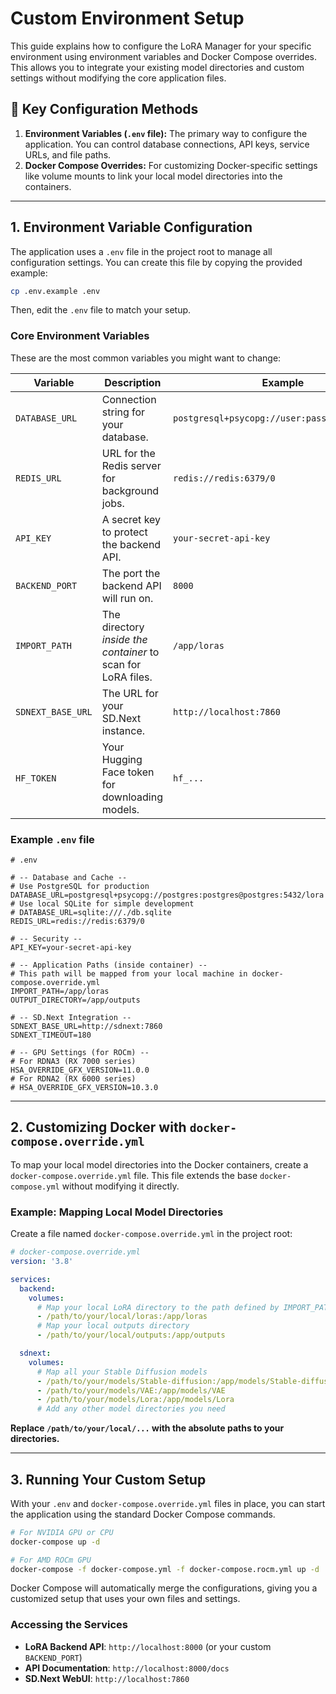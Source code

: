 # Custom Environment Setup

This guide explains how to configure the LoRA Manager for your specific environment using environment variables and Docker Compose overrides. This allows you to integrate your existing model directories and custom settings without modifying the core application files.

## 🚀 Key Configuration Methods

1.  **Environment Variables (`.env` file):** The primary way to configure the application. You can control database connections, API keys, service URLs, and file paths.
2.  **Docker Compose Overrides:** For customizing Docker-specific settings like volume mounts to link your local model directories into the containers.

---

## 1. Environment Variable Configuration

The application uses a `.env` file in the project root to manage all configuration settings. You can create this file by copying the provided example:

```bash
cp .env.example .env
```

Then, edit the `.env` file to match your setup.

### Core Environment Variables

These are the most common variables you might want to change:

| Variable | Description | Example |
| --- | --- | --- |
| `DATABASE_URL` | Connection string for your database. | `postgresql+psycopg://user:pass@host:5432/db` |
| `REDIS_URL` | URL for the Redis server for background jobs. | `redis://redis:6379/0` |
| `API_KEY` | A secret key to protect the backend API. | `your-secret-api-key` |
| `BACKEND_PORT` | The port the backend API will run on. | `8000` |
| `IMPORT_PATH` | The directory *inside the container* to scan for LoRA files. | `/app/loras` |
| `SDNEXT_BASE_URL` | The URL for your SD.Next instance. | `http://localhost:7860` |
| `HF_TOKEN` | Your Hugging Face token for downloading models. | `hf_...` |

### Example `.env` file

```env
# .env

# -- Database and Cache --
# Use PostgreSQL for production
DATABASE_URL=postgresql+psycopg://postgres:postgres@postgres:5432/lora
# Use local SQLite for simple development
# DATABASE_URL=sqlite:///./db.sqlite
REDIS_URL=redis://redis:6379/0

# -- Security --
API_KEY=your-secret-api-key

# -- Application Paths (inside container) --
# This path will be mapped from your local machine in docker-compose.override.yml
IMPORT_PATH=/app/loras
OUTPUT_DIRECTORY=/app/outputs

# -- SD.Next Integration --
SDNEXT_BASE_URL=http://sdnext:7860
SDNEXT_TIMEOUT=180

# -- GPU Settings (for ROCm) --
# For RDNA3 (RX 7000 series)
HSA_OVERRIDE_GFX_VERSION=11.0.0
# For RDNA2 (RX 6000 series)
# HSA_OVERRIDE_GFX_VERSION=10.3.0
```

---

## 2. Customizing Docker with `docker-compose.override.yml`

To map your local model directories into the Docker containers, create a `docker-compose.override.yml` file. This file extends the base `docker-compose.yml` without modifying it directly.

### Example: Mapping Local Model Directories

Create a file named `docker-compose.override.yml` in the project root:

```yaml
# docker-compose.override.yml
version: '3.8'

services:
  backend:
    volumes:
      # Map your local LoRA directory to the path defined by IMPORT_PATH
      - /path/to/your/local/loras:/app/loras
      # Map your local outputs directory
      - /path/to/your/local/outputs:/app/outputs

  sdnext:
    volumes:
      # Map all your Stable Diffusion models
      - /path/to/your/models/Stable-diffusion:/app/models/Stable-diffusion
      - /path/to/your/models/VAE:/app/models/VAE
      - /path/to/your/models/Lora:/app/models/Lora
      # Add any other model directories you need
```

**Replace `/path/to/your/local/...` with the absolute paths to your directories.**

---

## 3. Running Your Custom Setup

With your `.env` and `docker-compose.override.yml` files in place, you can start the application using the standard Docker Compose commands.

```bash
# For NVIDIA GPU or CPU
docker-compose up -d

# For AMD ROCm GPU
docker-compose -f docker-compose.yml -f docker-compose.rocm.yml up -d
```

Docker Compose will automatically merge the configurations, giving you a customized setup that uses your own files and settings.

### Accessing the Services

- **LoRA Backend API**: `http://localhost:8000` (or your custom `BACKEND_PORT`)
- **API Documentation**: `http://localhost:8000/docs`
- **SD.Next WebUI**: `http://localhost:7860`
